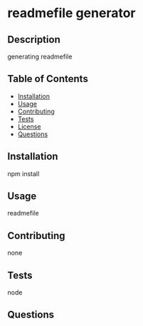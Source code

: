 # readmefile generator



## Description 

generating readmefile

## Table of Contents
- [Installation](#installation)
- [Usage](#usage)
- [Contributing](#contributing)
- [Tests](#tests)
- [License](#license)
- [Questions](#questions)

## Installation

npm install

## Usage

readmefile

## Contributing

none

## Tests

node



## Questions

